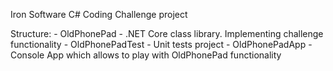 Iron Software C# Coding Challenge project

Structure:
    - OldPhonePad - .NET Core class library. Implementing challenge functionality
    - OldPhonePadTest - Unit tests project
    - OldPhonePadApp - Console App which allows to play with OldPhonePad functionality  